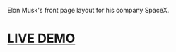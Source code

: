 Elon Musk's front page layout for his company SpaceX. 
<h1>
  <a href="https://metkiyd.github.io/testAssignment/">LIVE DEMO</a>
</h1>
